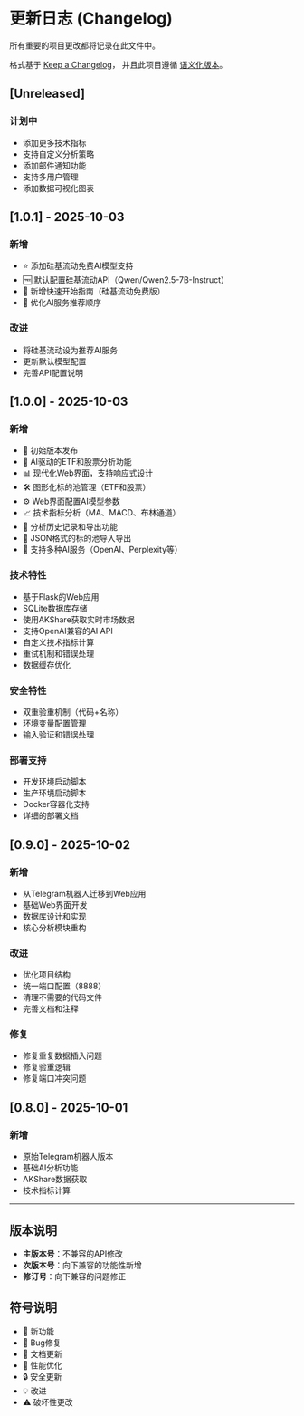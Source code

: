 # 更新日志 (Changelog)

所有重要的项目更改都将记录在此文件中。

格式基于 [Keep a Changelog](https://keepachangelog.com/zh-CN/1.0.0/)，
并且此项目遵循 [语义化版本](https://semver.org/spec/v2.0.0.html)。

## [Unreleased]

### 计划中
- 添加更多技术指标
- 支持自定义分析策略
- 添加邮件通知功能
- 支持多用户管理
- 添加数据可视化图表

## [1.0.1] - 2025-10-03

### 新增
- ⭐ 添加硅基流动免费AI模型支持
- 🆓 默认配置硅基流动API（Qwen/Qwen2.5-7B-Instruct）
- 📖 新增快速开始指南（硅基流动免费版）
- 🔧 优化AI服务推荐顺序

### 改进
- 将硅基流动设为推荐AI服务
- 更新默认模型配置
- 完善API配置说明

## [1.0.0] - 2025-10-03

### 新增
- 🎉 初始版本发布
- 🤖 AI驱动的ETF和股票分析功能
- 📊 现代化Web界面，支持响应式设计
- 🛠 图形化标的池管理（ETF和股票）
- ⚙️ Web界面配置AI模型参数
- 📈 技术指标分析（MA、MACD、布林通道）
- 📝 分析历史记录和导出功能
- 🔄 JSON格式的标的池导入导出
- 🚀 支持多种AI服务（OpenAI、Perplexity等）

### 技术特性
- 基于Flask的Web应用
- SQLite数据库存储
- 使用AKShare获取实时市场数据
- 支持OpenAI兼容的AI API
- 自定义技术指标计算
- 重试机制和错误处理
- 数据缓存优化

### 安全特性
- 双重验重机制（代码+名称）
- 环境变量配置管理
- 输入验证和错误处理

### 部署支持
- 开发环境启动脚本
- 生产环境启动脚本
- Docker容器化支持
- 详细的部署文档

## [0.9.0] - 2025-10-02

### 新增
- 从Telegram机器人迁移到Web应用
- 基础Web界面开发
- 数据库设计和实现
- 核心分析模块重构

### 改进
- 优化项目结构
- 统一端口配置（8888）
- 清理不需要的代码文件
- 完善文档和注释

### 修复
- 修复重复数据插入问题
- 修复验重逻辑
- 修复端口冲突问题

## [0.8.0] - 2025-10-01

### 新增
- 原始Telegram机器人版本
- 基础AI分析功能
- AKShare数据获取
- 技术指标计算

---

## 版本说明

- **主版本号**：不兼容的API修改
- **次版本号**：向下兼容的功能性新增
- **修订号**：向下兼容的问题修正

## 符号说明

- 🎉 新功能
- 🐛 Bug修复
- 📝 文档更新
- 🚀 性能优化
- 🔒 安全更新
- 💡 改进
- ⚠️ 破坏性更改

